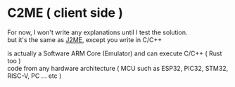 # C2ME ( client side )

For now, I won't write any explanations until I test the solution.<br>
but it's the same as [J2ME](https://en.wikipedia.org/wiki/Java_Platform,_Micro_Edition), except you write in C/C++

is actually a Software ARM Core (Emulator) and can execute C/C++ ( Rust too )<br>
code from any hardware architecture ( MCU such as ESP32, PIC32, STM32, RISC-V, PC ... etc )
